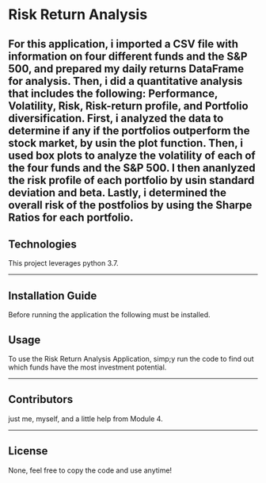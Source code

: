 # Risk Return Analysis

For this application, i imported a CSV file with information on four different funds and the S&P 500, and prepared my daily returns DataFrame for analysis. Then, i did a quantitative analysis that includes the following: Performance, Volatility, Risk, Risk-return profile, and Portfolio diversification. First, i analyzed the data to determine if any if the portfolios outperform the stock market, by usin the plot function. Then, i used box plots to analyze the volatility of each of the four funds and the S&P 500. I then ananlyzed the risk profile of each portfolio by usin standard deviation and beta. Lastly, i determined the overall risk of the postfolios by using the Sharpe Ratios for each portfolio.
---

## Technologies

This project leverages python 3.7.

---

## Installation Guide

Before running the application the following must be installed.




## Usage

To use the Risk Return Analysis Application, simp;y run the code to find out which funds have the most investment potential.


---

## Contributors

just me, myself, and a little help from Module 4.

---

## License

None, feel free to copy the code and use anytime!